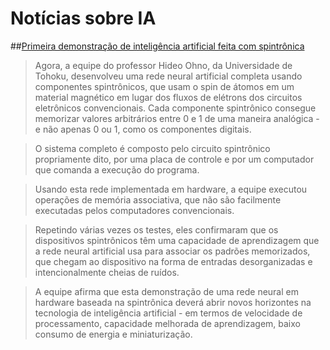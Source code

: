 # Notícias sobre IA



##[Primeira demonstração de inteligência artificial feita com spintrônica](http://www.inovacaotecnologica.com.br/noticias/noticia.php?artigo=inteligencia-artificial-spintronica&id=010150161222)

> Agora, a equipe do professor Hideo Ohno, da Universidade de Tohoku, desenvolveu uma rede neural artificial completa usando componentes spintrônicos, que usam o spin de átomos em um material magnético em lugar dos fluxos de elétrons dos circuitos eletrônicos convencionais. Cada componente spintrônico consegue memorizar valores arbitrários entre 0 e 1 de uma maneira analógica - e não apenas 0 ou 1, como os componentes digitais.

> O sistema completo é composto pelo circuito spintrônico propriamente dito, por uma placa de controle e por um computador que comanda a execução do programa.

> Usando esta rede implementada em hardware, a equipe executou operações de memória associativa, que não são facilmente executadas pelos computadores convencionais.

> Repetindo várias vezes os testes, eles confirmaram que os dispositivos spintrônicos têm uma capacidade de aprendizagem que a rede neural artificial usa para associar os padrões memorizados, que chegam ao dispositivo na forma de entradas desorganizadas e intencionalmente cheias de ruídos.

> A equipe afirma que esta demonstração de uma rede neural em hardware baseada na spintrônica deverá abrir novos horizontes na tecnologia de inteligência artificial - em termos de velocidade de processamento, capacidade melhorada de aprendizagem, baixo consumo de energia e miniaturização.
